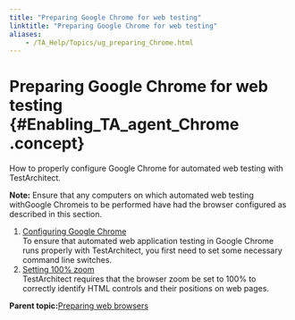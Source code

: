 ```yaml
--- 
title: "Preparing Google Chrome for web testing"
linktitle: "Preparing Google Chrome for web testing"
aliases: 
    - /TA_Help/Topics/ug_preparing_Chrome.html
---
```

# Preparing Google Chrome for web testing {#Enabling_TA_agent_Chrome .concept}

How to properly configure Google Chrome for automated web testing with TestArchitect.

**Note:** Ensure that any computers on which automated web testing withGoogle Chromeis to be performed have had the browser configured as described in this section.

1.  [Configuring Google Chrome](../../TA_Automation/Topics/aut_setting_switches_GC.html)  
To ensure that automated web application testing in Google Chrome runs properly with TestArchitect, you first need to set some necessary command line switches.
2.  [Setting 100% zoom](../../TA_Automation/Topics/aut_app_testing_setting_zoom_GC.html)  
TestArchitect requires that the browser zoom be set to 100% to correctly identify HTML controls and their positions on web pages.

**Parent topic:**[Preparing web browsers](../../TA_Help/Topics/Test_exec_extension.html)

